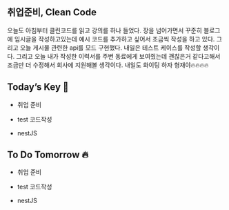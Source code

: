 ## 취업준비, Clean Code

오늘도 아침부터 클린코드를 읽고 강의를 하나 들었다. 장을 넘어가면서 꾸준히 블로그에 임시글을 작성하고있는데 예시 코드를 추가하고 싶어서 조금씩 작성을 하고 있다. 그리고 오늘  게시물 관련한 api를 모드 구현했다. 내일은 테스트 케이스를 작성할 생각이다.  그리고 오늘 내가 작성한 이력서를 주변 동료에게 보여줬는데 괜찮은거 같다고해서 조금만 더 수정해서 회사에 지원해볼 생각이다.
내일도 화이팅 하자 형재야🔥🔥🔥🔥  

## Today’s Key 🔑

- 취업 준비

- test 코드작성

- nestJS

## To Do Tomorrow 🔥

- 취업 준비

- test 코드작성

- nestJS

